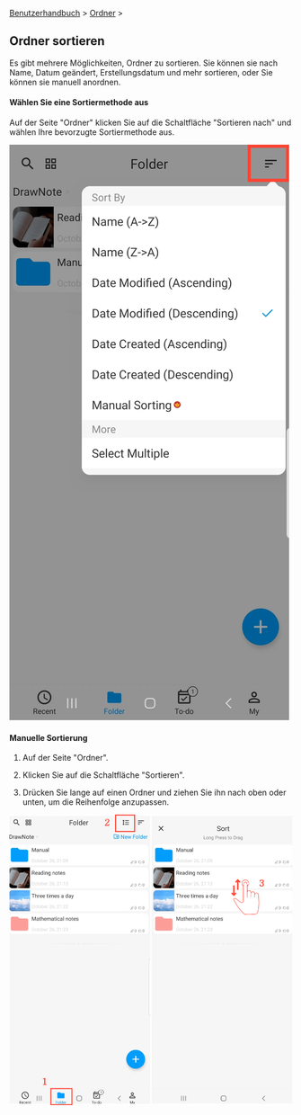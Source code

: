 [Benutzerhandbuch](/dragonnest/drawnote/manual/en) > [Ordner](/dragonnest/drawnote/manual/en/folder) >

Ordner sortieren
---
Es gibt mehrere Möglichkeiten, Ordner zu sortieren. Sie können sie nach Name, Datum geändert, Erstellungsdatum und mehr sortieren, oder Sie können sie manuell anordnen.

#### Wählen Sie eine Sortiermethode aus
Auf der Seite "Ordner" klicken Sie auf die Schaltfläche "Sortieren nach" und wählen Ihre bevorzugte Sortiermethode aus.

![Wählen Sie eine Sortiermethode aus](imgs/sort_folders.png)

#### Manuelle Sortierung
1. Auf der Seite "Ordner".

2. Klicken Sie auf die Schaltfläche "Sortieren".

3. Drücken Sie lange auf einen Ordner und ziehen Sie ihn nach oben oder unten, um die Reihenfolge anzupassen.

![Manuelle Sortierung](imgs/manual_sorting1.png)
